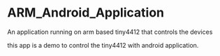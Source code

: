 # ARM_Android_Application
An application running on arm based tiny4412 that controls the devices

this app is a demo to control the tiny4412 with android application.
